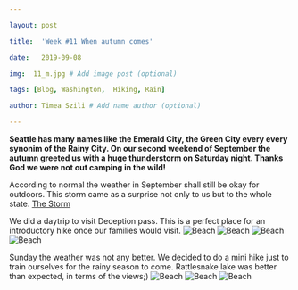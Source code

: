 ```yaml
---

layout: post

title:  'Week #11 When autumn comes'

date:   2019-09-08

img:  11_m.jpg # Add image post (optional)

tags: [Blog, Washington,  Hiking, Rain]

author: Timea Szili # Add name author (optional)

---
```


**Seattle has many names like the Emerald City, the Green City every every synonim of the Rainy City. On our second weekend of 
September the autumn greeted us with a huge thunderstorm on Saturday night. Thanks God we were not out camping in the wild!**

According to normal the weather in September shall still be okay for outdoors. This storm came as a surprise not only to us but to the whole state.
[The Storm](https://www.king5.com/article/weather/weather-blog/why-was-there-so-much-lightning-saturday/281-ee1180f1-0275-41b0-8c3f-2c60c2c89c2d?fbclid=IwAR2qj_RHc8CWiWbSGsBpywM3yR_kZbAjfGqf2x8JLNSnq8gmt0jCSwtVWw4)

We did a daytrip to visit Deception pass. This is a perfect place for an introductory hike once our families would visit.
![Beach]({{site.baseurl}}/assets/img/11_1.jpg) 
![Beach]({{site.baseurl}}/assets/img/11_2.jpg) 
![Beach]({{site.baseurl}}/assets/img/11_3.jpg) 
![Beach]({{site.baseurl}}/assets/img/11_4.jpg) 

Sunday the weather was not any better. We decided to do a mini hike just to train ourselves for the rainy season to come. Rattlesnake lake was better than expected, in terms of the views;)
![Beach]({{site.baseurl}}/assets/img/11_5.jpg) 
![Beach]({{site.baseurl}}/assets/img/11_6.jpg) 
![Beach]({{site.baseurl}}/assets/img/11_7.jpg) 
